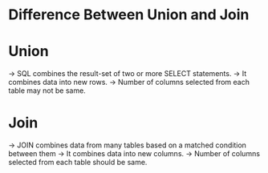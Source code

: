 <h1>Difference Between Union and Join<h1>

# Union

-> SQL combines the result-set of two or more SELECT statements.
-> It combines data into new rows.
-> Number of columns selected from each table may not be same.

# Join

-> JOIN combines data from many tables based on a matched condition between them
-> It combines data into new columns.
-> Number of columns selected from each table should be same.
